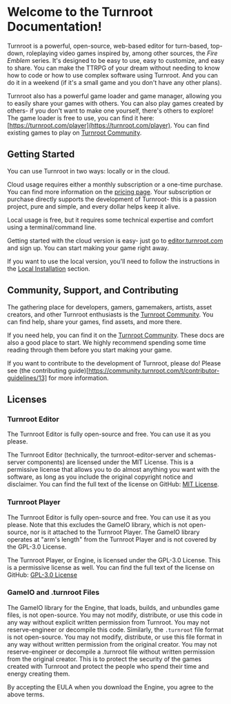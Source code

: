 # Welcome to the Turnroot Documentation!
Turnroot is a powerful, open-source, web-based editor for turn-based, top-down, roleplaying video games inspired by, among other sources, the *Fire Emblem* series. It's designed to be easy to use, easy to customize, and easy to share. You can make the TTRPG of your dream without needing to know how to code or how to use complex software using Turnroot. And you can do it in a weekend (if it's a small game and you don't have any other plans).

Turnroot also has a powerful game loader and game manager, allowing you to easily share your games with others. You can also play games created by others- if you don't want to make one yourself, there's others to explore! The game loader is free to use, you can find it here: [https://turnroot.com/player](https://turnroot.com/player). You can find existing games to play on [Turnroot Community](https://community.turnroot.com/c/games/finished-games/12).

## Getting Started
You can use Turnroot in two ways: locally or in the cloud.

Cloud usage requires either a monthly subscription or a one-time purchase. You can find more information on the [pricing page](https://turnroot.com/pricing). Your subscription or purchase directly supports the development of Turnroot- this is a passion project, pure and simple, and every dollar helps keep it alive.

Local usage is free, but it requires some technical expertise and comfort using a terminal/command line. 

Getting started with the cloud version is easy- just go to [editor.turnroot.com](https://editor.turnroot.com) and sign up. You can start making your game right away.

If you want to use the local version, you'll need to follow the instructions in the [Local Installation](./getting-started/local-installation.md) section.

## Community, Support, and Contributing
The gathering place for developers, gamers, gamemakers, artists, asset creators, and other Turnroot enthusiasts is the [Turnroot Community](https://community.turnroot.com). You can find help, share your games, find assets, and more there.

If you need help, you can find it on the [Turnroot Community](https://community.turnroot.com). These docs are also a good place to start. We highly recommend spending some time reading through them before you start making your game.

If you want to contribute to the development of Turnroot, please do! Please see (the contributing guide)[https://community.turnroot.com/t/contributor-guidelines/13] for more information.

## Licenses
### Turnroot Editor
The Turnroot Editor is fully open-source and free. You can use it as you please.

The Turnroot Editor (technically, the turnroot-editor-server and schemas-server components) are licensed under the MIT License. This is a permissive license that allows you to do almost anything you want with the software, as long as you include the original copyright notice and disclaimer. You can find the full text of the license on GitHub: [MIT License](https://github.com/turnroot/turnroot-editor-server/blob/main/LICENSE).

### Turnroot Player
The Turnroot Editor is fully open-source and free. You can use it as you please. Note that this excludes the GameIO library, which is not open-source, nor is it attached to the Turnroot Player. The GameIO library operates at "arm's length" from the Turnroot Player and is not covered by the GPL-3.0 License.

The Turnroot Player, or Engine, is licensed under the GPL-3.0 License. This is a permissive license as well. You can find the full text of the license on GitHub: [GPL-3.0 License](https://github.com/turnroot/turnroot-engine/blob/main/LICENSE)

### GameIO and .turnroot Files
The GameIO library for the Engine, that loads, builds, and unbundles game files, is not open-source. You may not modify, distribute, or use this code in any way without explicit written permission from Turnroot. You may not reserve-engineer or decompile this code. Similarly, the `.turnroot` file format is not open-source. You may not modify, distribute, or use this file format in any way without written permission from the original creator. You may not reserve-engineer or decompile a .turnroot file without written permission from the original creator. This is to protect the security of the games created with Turnroot and protect the people who spend their time and energy creating them.  

By accepting the EULA when you download the Engine, you agree to the above terms. 